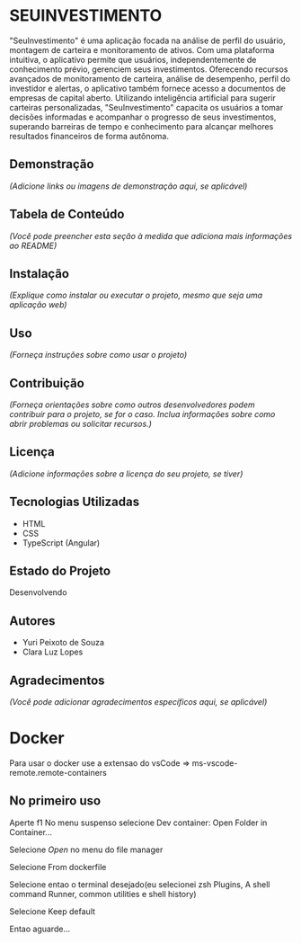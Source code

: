 # SEUINVESTIMENTO

"SeuInvestimento" é uma aplicação focada na análise de perfil do usuário, montagem de carteira e monitoramento de ativos. Com uma plataforma intuitiva, o aplicativo permite que usuários, independentemente de conhecimento prévio, gerenciem seus investimentos. Oferecendo recursos avançados de monitoramento de carteira, análise de desempenho, perfil do investidor e alertas, o aplicativo também fornece acesso a documentos de empresas de capital aberto. Utilizando inteligência artificial para sugerir carteiras personalizadas, "SeuInvestimento" capacita os usuários a tomar decisões informadas e acompanhar o progresso de seus investimentos, superando barreiras de tempo e conhecimento para alcançar melhores resultados financeiros de forma autônoma.

## Demonstração

*(Adicione links ou imagens de demonstração aqui, se aplicável)*

## Tabela de Conteúdo

*(Você pode preencher esta seção à medida que adiciona mais informações ao README)*

## Instalação

*(Explique como instalar ou executar o projeto, mesmo que seja uma aplicação web)*

## Uso

*(Forneça instruções sobre como usar o projeto)*

## Contribuição

*(Forneça orientações sobre como outros desenvolvedores podem contribuir para o projeto, se for o caso. Inclua informações sobre como abrir problemas ou solicitar recursos.)*

## Licença

*(Adicione informações sobre a licença do seu projeto, se tiver)*

## Tecnologias Utilizadas

- HTML
- CSS
- TypeScript (Angular)

## Estado do Projeto

Desenvolvendo

## Autores

- Yuri Peixoto de Souza
- Clara Luz Lopes

## Agradecimentos

*(Você pode adicionar agradecimentos específicos aqui, se aplicável)*




# Docker

Para usar o docker use a extensao do vsCode => ms-vscode-remote.remote-containers

## No primeiro uso

Aperte f1
No menu suspenso selecione 
Dev container: Open Folder in Container...

Selecione *Open* no menu do file manager

Selecione 
From dockerfile

Selecione entao o terminal desejado(eu selecionei zsh Plugins, A shell command Runner, common utilities e shell history)

Selecione Keep default

Entao aguarde...
